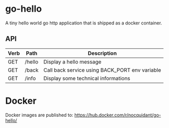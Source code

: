 # go-hello

A tiny hello world go http application that is shipped as a docker container.

## API 

| Verb | Path   | Description |
| ---- | ------ | ----------- |
| GET  | /hello | Display a hello message |
| GET  | /back  | Call back service using BACK_PORT env variable |
| GET  | /info  | Display some technical informations |

# Docker

Docker images are published to: https://hub.docker.com/r/nocquidant/go-hello/